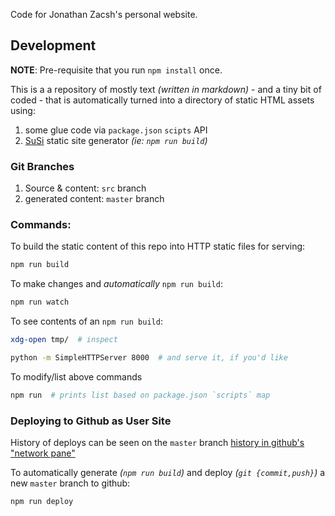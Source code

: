 Code for Jonathan Zacsh's personal website.

## Development

**NOTE**: Pre-requisite that you run `npm install` once.

This is a a repository of mostly text _(written in markdown)_ - and a tiny bit of
coded - that is automatically turned into a directory of static HTML assets
using:
  1. some glue code via `package.json` `scipts` API
  2. [SuSi](https://github.com/AVGP/susi) static site generator _(ie: `npm run build`)_

### Git Branches
  1. Source & content: `src` branch
  2. generated content: `master` branch

### Commands:

To build the static content of this repo into HTTP static files for serving:
```bash
npm run build
```

To make changes and _automatically_ `npm run build`:
```bash
npm run watch
```

To see contents of an `npm run build`:
```bash
xdg-open tmp/  # inspect

python -m SimpleHTTPServer 8000  # and serve it, if you'd like
```

To modify/list above commands
```bash
npm run  # prints list based on package.json `scripts` map
```

### Deploying to Github as User Site

History of deploys can be seen on the `master` branch
[history in github's "network pane"](https://github.com/jzacsh/jzacsh.github.com/network)

To automatically generate _(`npm run build`)_ and deploy _(`git {commit,push}`)_
a new `master` branch to github:
```bash
npm run deploy
```
